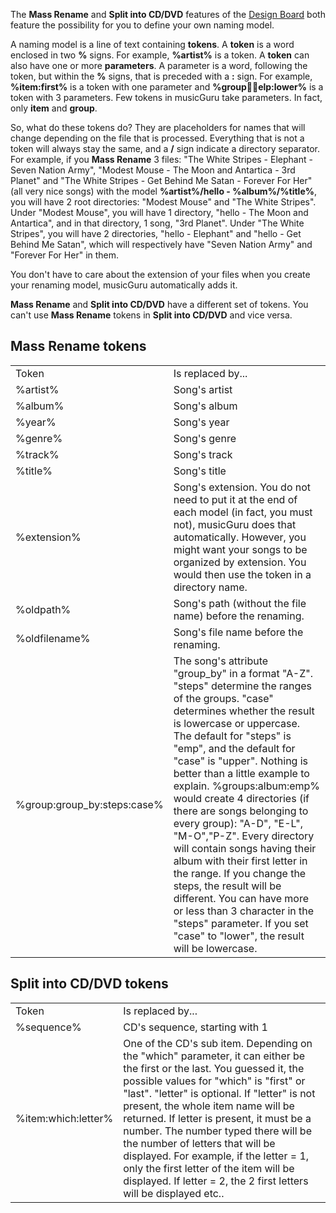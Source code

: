 The **Mass Rename** and **Split into CD/DVD** features of the [Design Board](design.htm) both feature the possibility for you to define your own naming model.

A naming model is a line of text containing **tokens**. A **token** is a word enclosed in two **%** signs. For example, **%artist%** is a token. A **token** can also have one or more **parameters**. A parameter is a word, following the token, but within the **%** signs, that is preceded with a **:** sign. For example, **%item:first%** is a token with one parameter and **%group:artist:elp:lower%** is a token with 3 parameters. Few tokens in musicGuru take parameters. In fact, only **item** and **group**.

So, what do these tokens do? They are placeholders for names that will change depending on the file that is processed. Everything that is not a token will always stay the same, and a **/** sign indicate a directory separator. For example, if you **Mass Rename** 3 files: "The White Stripes - Elephant - Seven Nation Army", "Modest Mouse - The Moon and Antartica - 3rd Planet" and "The White Stripes - Get Behind Me Satan - Forever For Her" (all very nice songs) with the model **%artist%/hello - %album%/%title%**, you will have 2 root directories: "Modest Mouse" and "The White Stripes". Under "Modest Mouse", you will have 1 directory, "hello - The Moon and Antartica", and in that directory, 1 song, "3rd Planet". Under "The White Stripes", you will have 2 directories, "hello - Elephant" and "hello - Get Behind Me Satan", which will respectively have "Seven Nation Army" and "Forever For Her" in them.

You don't have to care about the extension of your files when you create your renaming model, musicGuru automatically adds it.

**Mass Rename** and **Split into CD/DVD** have a different set of tokens. You can't use **Mass Rename** tokens in **Split into CD/DVD** and vice versa.

Mass Rename tokens
-----

<table class="hardcoded">
    <tr class="header"><td>Token</td><td>Is replaced by...</td></tr>
    <tr><td>%artist%</td><td>Song's artist</td></tr>
    <tr><td>%album%</td><td>Song's album</td></tr>
    <tr><td>%year%</td><td>Song's year</td></tr>
    <tr><td>%genre%</td><td>Song's genre</td></tr>
    <tr><td>%track%</td><td>Song's track</td></tr>
    <tr><td>%title%</td><td>Song's title</td></tr>
    <tr>
        <td>%extension%</td>
        <td>Song's extension. You do not need to put it at the end of each model (in fact, you must not), musicGuru does that automatically. However, you might want your songs to be organized by extension. You would then use the token in a directory name.
        </td>
    </tr>
    <tr>
        <td>%oldpath%</td>
        <td>Song's path (without the file name) before the renaming.</td>
    </tr>
    <tr>
        <td>%oldfilename%</td>
        <td>Song's file name before the renaming.</td>
    </tr>
    <tr>
        <td>%group:group_by:steps:case%</td>
        <td>The song's attribute "group_by" in a format "A-Z". "steps" determine the ranges of the groups. "case" determines whether the result is lowercase or uppercase. The default for "steps" is "emp", and the default for "case" is "upper". Nothing is better than a little example to explain. %groups:album:emp% would create 4 directories (if there are songs belonging to every group): "A-D", "E-L", "M-O","P-Z". Every directory will contain songs having their album with their first letter in the range. If you change the steps, the result will be different. You can have more or less than 3 character in the "steps" parameter. If you set "case" to "lower", the result will be lowercase.</td>
    </tr>
</table>

Split into CD/DVD tokens
-----

<table class="hardcoded">
    <tr class="header"><td>Token</td><td>Is replaced by...</td></tr>
    <tr>
        <td>%sequence%</td>
        <td>CD's sequence, starting with 1</td>
    </tr>
    <tr>
        <td>%item:which:letter%</td>
        <td>
            One of the CD's sub item. Depending on the "which" parameter, it can either be the first or the last. You guessed it, the possible values for "which" is "first" or "last". "letter" is optional. If "letter" is not present, the whole item name will be returned. If letter is present, it must be a number. The number typed there will be the number of letters that will be displayed. For example, if the letter = 1, only the first letter of the item will be displayed. If letter = 2, the 2 first letters will be displayed etc..
        </td>
    </tr>
</table>
